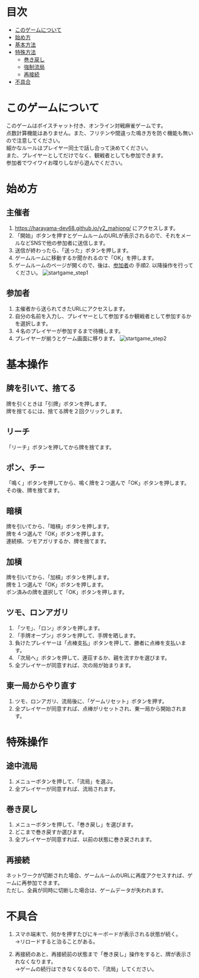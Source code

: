 # 目次
* [このゲームについて](#このゲームについて)
* [始め方](#始め方)
* [基本方法](#基本操作)
* [特殊方法](#特殊操作)
  * [巻き戻し](#巻き戻し)
  * [強制流局](#強制流局)
  * [再接続](#再接続)
* [不具合](#不具合)


# このゲームについて
このゲームはボイスチャット付き、オンライン対戦麻雀ゲームです。  
点数計算機能はありません。また、フリテンや間違った鳴き方を防ぐ機能も無いので注意してください。  
細かなルールはプレイヤー同士で話し合って決めてください。  
また、プレイヤーとしてだけでなく、観戦者としても参加できます。  
参加者でワイワイお喋りしながら遊んでください。  


# 始め方
## 主催者
1. https://harayama-dev68.github.io/y2_mahjong/ にアクセスします。
1. 「開始」ボタンを押すとゲームルームのURLが表示されるので、それをメールなどSNSで他の参加者に送信します。
1. 送信が終わったら、「送った」ボタンを押します。
1. ゲームルームに移動するか聞かれるので「OK」を押します。
1. ゲームルームのページが開くので、後は、[参加者](#参加者)の 手順2. 以降操作を行ってください。
![startgame_step1](https://user-images.githubusercontent.com/88811767/143666243-df73098c-c4d8-411f-86af-bbd972a00381.gif)

## 参加者
1. 主催者から送られてきたURLにアクセスします。
1. 自分の名前を入力し、プレイヤーとして参加するか観戦者として参加するかを選択します。
1. ４名のプレイヤーが参加するまで待機します。
1. プレイヤーが揃うとゲーム画面に移ります。
![startgame_step2](https://user-images.githubusercontent.com/88811767/143666246-5b5e8214-ea35-4cd6-9635-f186443ebbd4.gif)

# 基本操作
## 牌を引いて、捨てる  
牌を引くときは「引牌」ボタンを押します。  
牌を捨てるには、捨てる牌を２回クリックします。  

## リーチ
「リーチ」ボタンを押してから牌を捨てます。

## ポン、チー
「鳴く」ボタンを押してから、鳴く牌を２つ選んで「OK」ボタンを押します。  
その後、牌を捨てます。  

## 暗槓
牌を引いてから、「暗槓」ボタンを押します。  
牌を４つ選んで「OK」ボタンを押します。  
連続槓、ツモアガリするか、牌を捨てます。  

## 加槓
牌を引いてから、「加槓」ボタンを押します。  
牌を１つ選んで「OK」ボタンを押します。  
ポン済みの牌を選択して「OK」ボタンを押します。  

## ツモ、ロンアガリ
1. 「ツモ」、「ロン」ボタンを押します。
1. 「手牌オープン」ボタンを押して、手牌を晒します。
1. 負けたプレイヤーは「点棒支払」ボタンを押して、勝者に点棒を支払います。
1. 「次局へ」ボタンを押して、連荘するか、親を流すかを選びます。
1. 全プレイヤーが同意すれば、次の局が始まります。

## 東一局からやり直す
1. ツモ、ロンアガリ、流局後に、「ゲームリセット」ボタンを押す。
1. 全プレイヤーが同意すれば、点棒がリセットされ、東一局から開始されます。

# 特殊操作
## 途中流局
1. メニューボタンを押して、「流局」を選ぶ。
1. 全プレイヤーが同意すれば、流局されます。

## 巻き戻し
1. メニューボタンを押して、「巻き戻し」を選びます。
1. どこまで巻き戻すか選びます。
1. 全プレイヤーが同意すれば、以前の状態に巻き戻されます。

## 再接続
ネットワークが切断された場合、ゲームルームのURLに再度アクセスすれば、ゲームに再参加できます。  
ただし、全員が同時に切断した場合は、ゲームデータが失われます。


# 不具合
1. スマホ端末で、何かを押すたびにキーボードが表示される状態が続く。  
→リロードすると治ることがある。

1. 再接続のあと、再接続前の状態まで「巻き戻し」操作をすると、牌が表示されなくなります。  
→ゲームの続行はできなくなるので、「流局」してください。
